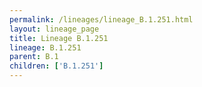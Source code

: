 ```yaml
---
permalink: /lineages/lineage_B.1.251.html
layout: lineage_page
title: Lineage B.1.251
lineage: B.1.251
parent: B.1
children: ['B.1.251']
---
```


